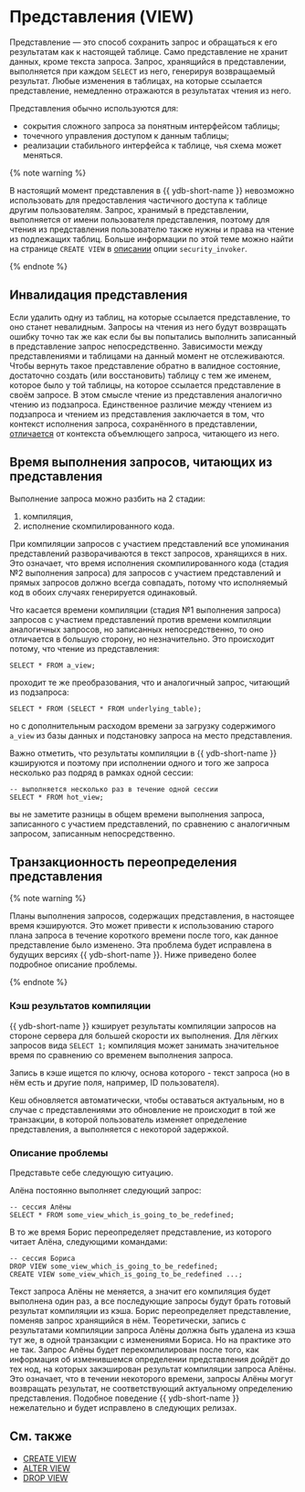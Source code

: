 # Представления (VIEW)

Представление — это способ сохранить запрос и обращаться к его результатам как к настоящей таблице. Само представление не хранит данных, кроме текста запроса. Запрос, хранящийся в представлении, выполняется при каждом `SELECT` из него, генерируя возвращаемый результат. Любые изменения в таблицах, на которые ссылается представление, немедленно отражаются в результатах чтения из него.

Представления обычно используются для:

- сокрытия сложного запроса за понятным интерфейсом таблицы;
- точечного управления доступом к данным таблицы;
- реализации стабильного интерфейса к таблице, чья схема может меняться.

{% note warning %}

В настоящий момент представления в {{ ydb-short-name }} невозможно использовать для предоставления частичного доступа к таблице другим пользователям. Запрос, хранимый в представлении, выполняется от имени пользователя представления, поэтому для чтения из представления пользователю также нужны и права на чтение из подлежащих таблиц. Больше информации по этой теме можно найти на странице `CREATE VIEW` в [описании](../../yql/reference/syntax/create-view.md#security_invoker) опции `security_invoker`.

{% endnote %}

## Инвалидация представления

Если удалить одну из таблиц, на которые ссылается представление, то оно станет невалидным. Запросы на чтения из него будут возвращать ошибку точно так же как если бы вы попытались выполнить записанный в представление запрос непосредственно. Зависимости между представлениями и таблицами на данный момент не отслеживаются. Чтобы вернуть такое представление обратно в валидное состояние, достаточно создать (или восстановить) таблицу с тем же именем, которое было у той таблицы, на которое ссылается представление в своём запросе. В этом смысле чтение из представления аналогично чтению из подзапроса. Единственное различие между чтением из подзапроса и чтением из представления заключается в том, что контекст исполнения запроса, сохранённого в представлении, [отличается](../../yql/reference/syntax/create-view.md#context) от контекста объемлющего запроса, читающего из него.

## Время выполнения запросов, читающих из представления

Выполнение запроса можно разбить на 2 стадии:

1. компиляция,
2. исполнение скомпилированного кода.

При компиляции запросов с участием представлений все упоминания представлений разворачиваются в текст запросов, хранящихся в них. Это означает, что время исполнения скомпилированного кода (стадия №2 выполнения запроса) для запросов с участием представлений и прямых запросов должно всегда совпадать, потому что исполняемый код в обоих случаях генерируется одинаковый.

Что касается времени компиляции (стадия №1 выполнения запроса) запросов с участием представлений против времени компиляции аналогичных запросов, но записанных непосредственно, то оно отличается в большую сторону, но незначительно. Это происходит потому, что чтение из представления:

```yql
SELECT * FROM a_view;
```

проходит те же преобразования, что и аналогичный запрос, читающий из подзапроса:

```yql
SELECT * FROM (SELECT * FROM underlying_table);
```

но с дополнительным расходом времени за загрузку содержимого `a_view` из базы данных и подстановку запроса на место представления.

Важно отметить, что результаты компиляции в {{ ydb-short-name }} кэшируются и поэтому при исполнении одного и того же запроса несколько раз подряд в рамках одной сессии:

```yql
-- выполняется несколько раз в течение одной сессии
SELECT * FROM hot_view;
```

вы не заметите разницы в общем времени выполнения запроса, записанного с участием представлений, по сравнению с аналогичным запросом, записанным непосредственно.

## Транзакционность переопределения представления

{% note warning %}

Планы выполнения запросов, содержащих представления, в настоящее время кэшируются. Это может привести к использованию старого плана запроса в течение короткого времени после того, как данное представление было изменено. Эта проблема будет исправлена в будущих версиях {{ ydb-short-name }}. Ниже приведено более подробное описание проблемы.

{% endnote %}

### Кэш результатов компиляции

{{ ydb-short-name }} кэширует результаты компиляции запросов на стороне сервера для большей скорости их выполнения. Для лёгких запросов вида `SELECT 1;` компиляция может занимать значительное время по сравнению со временем выполнения запроса.

Запись в кэше ищется по ключу, основа которого - текст запроса (но в нём есть и другие поля, например, ID пользователя).

Кеш обновляется автоматически, чтобы оставаться актуальным, но в случае с представлениями это обновление не происходит в той же транзакции, в которой пользователь изменяет определение представления, а выполняется с некоторой задержкой.

### Описание проблемы

Представьте себе следующую ситуацию.

Алёна постоянно выполняет следующий запрос:

```yql
-- сессия Алёны
SELECT * FROM some_view_which_is_going_to_be_redefined;
```

В то же время Борис переопределяет представление, из которого читает Алёна, следующими командами:

```yql
-- сессия Бориса
DROP VIEW some_view_which_is_going_to_be_redefined;
CREATE VIEW some_view_which_is_going_to_be_redefined ...;
```

Текст запроса Алёны не меняется, а значит его компиляция будет выполнена один раз, а все последующие запросы будут брать готовый результат компиляции из кэша. Борис переопределяет представление, поменяв запрос хранящийся в нём. Теоретически, запись с результатами компиляции запроса Алёны должна быть удалена из кэша тут же, в одной транзакции с изменениями Бориса. Но на практике это не так. Запрос Алёны будет перекомпилирован после того, как информация об изменившемся определении представления дойдёт до тех нод, на которых закэширован результат компиляции запроса Алёны. Это означает, что в течении некоторого времени, запросы Алёны могут возвращать результат, не соответствующий актуальному определению представления. Подобное поведение {{ ydb-short-name }} нежелательно и будет исправлено в следующих релизах.

## См. также

* [CREATE VIEW](../../yql/reference/syntax/create-view.md)
* [ALTER VIEW](../../yql/reference/syntax/alter-view.md)
* [DROP VIEW](../../yql/reference/syntax/drop-view.md)